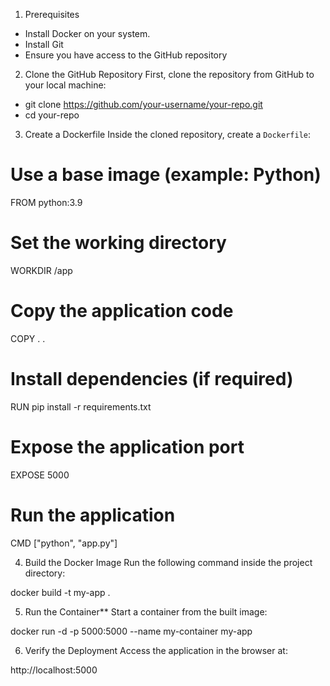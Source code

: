 1. Prerequisites
- Install Docker on your system.
- Install Git
- Ensure you have access to the GitHub repository

2. Clone the GitHub Repository
First, clone the repository from GitHub to your local machine:  

- git clone https://github.com/your-username/your-repo.git
- cd your-repo

3. Create a Dockerfile
Inside the cloned repository, create a `Dockerfile`:

# Use a base image (example: Python)
FROM python:3.9

# Set the working directory
WORKDIR /app

# Copy the application code
COPY . .

# Install dependencies (if required)
RUN pip install -r requirements.txt

# Expose the application port
EXPOSE 5000

# Run the application
CMD ["python", "app.py"]

4. Build the Docker Image
Run the following command inside the project directory:

docker build -t my-app .

5. Run the Container**
Start a container from the built image:

docker run -d -p 5000:5000 --name my-container my-app


6. Verify the Deployment
Access the application in the browser at:

http://localhost:5000

